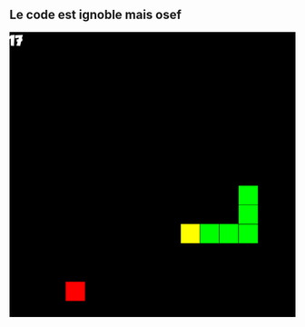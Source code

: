 ## Le code est ignoble mais osef

![Valid XHTML](https://github.com/nassimelhormi/IDV-CPP4/blob/master/poc.png)